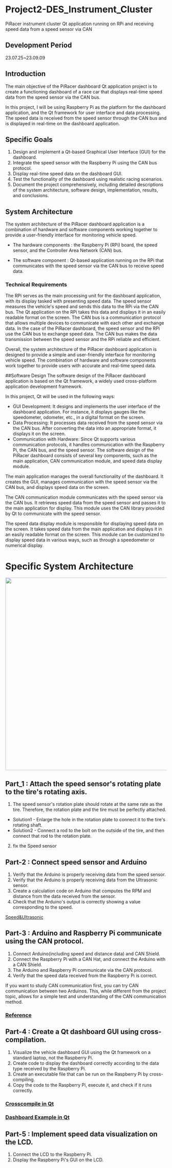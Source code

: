 # Project2-DES_Instrument_Cluster
PiRacer instrument cluster Qt application running on RPi and receiving speed data from a speed sensor via CAN


## Development Period
23.07.25~23.09.09


## Introduction
The main objective of the PiRacer dashboard Qt application project is to create a functioning dashboard of a race car that displays real-time speed data from the speed sensor via the CAN bus.

In this project, I will be using Raspberry Pi as the platform for the dashboard application, and the Qt framework for user interface and data processing. The speed data is received from the speed sensor through the CAN bus and is displayed in real-time on the dashboard application.


## Specific Goals
1. Design and implement a Qt-based Graphical User Interface (GUI) for the dashboard.
2. Integrate the speed sensor with the Raspberry Pi using the CAN bus protocol.
3. Display real-time speed data on the dashboard GUI.
4. Test the functionality of the dashboard using realistic racing scenarios.
5. Document the project comprehensively, including detailed descriptions of the system architecture, software design, implementation, results, and conclusions.


## System Architecture
The system architecture of the PiRacer dashboard application is a combination of hardware and software components working together to provide a user-friendly interface for monitoring vehicle speed.

- The hardware components : the Raspberry Pi (RPi) board, the speed sensor, and the Controller Area Network (CAN) bus.

- The software component : Qt-based application running on the RPi that communicates with the speed sensor via the CAN bus to receive speed data.

### Technical Requirements
The RPi serves as the main processing unit for the dashboard application, with its display tasked with presenting speed data. 
The speed sensor measures the vehicle's speed and sends this data to the RPi via the CAN bus. 
The Qt application on the RPi takes this data and displays it in an easily readable format on the screen.
The CAN bus is a communication protocol that allows multiple devices to communicate with each other and exchange data. In the case of the PiRacer dashboard, the speed sensor and the RPi use the CAN bus to exchange speed data. The CAN bus makes the data transmission between the speed sensor and the RPi reliable and efficient.

Overall, the system architecture of the PiRacer dashboard application is designed to provide a simple and user-friendly interface for monitoring vehicle speed. The combination of hardware and software components work together to provide users with accurate and real-time speed data.


##Software Design
The software design of the PiRacer dashboard application is based on the Qt framework, a widely used cross-platform application development framework.

In this project, Qt will be used in the following ways:

- GUI Development: It designs and implements the user interface of the dashboard application. For instance, it displays gauges like the speedometer, odometer, etc., in a digital format on the screen.
- Data Processing: It processes data received from the speed sensor via the CAN bus. After converting the data into an appropriate format, it displays it on the screen.
- Communication with Hardware: Since Qt supports various communication protocols, it handles communication with the Raspberry Pi, the CAN bus, and the speed sensor.
The software design of the PiRacer dashboard consists of several key components, such as the main application, CAN communication module, and speed data display module.

The main application manages the overall functionality of the dashboard. It creates the GUI, manages communication with the speed sensor via the CAN bus, and displays speed data on the screen.

The CAN communication module communicates with the speed sensor via the CAN bus. It retrieves speed data from the speed sensor and passes it to the main application for display. This module uses the CAN library provided by Qt to communicate with the speed sensor.

The speed data display module is responsible for displaying speed data on the screen. It takes speed data from the main application and displays it in an easily readable format on the screen. This module can be customized to display speed data in various ways, such as through a speedometer or numerical display.


# Specific System Architecture

<img src="https://github.com/K0Dahyun/Project-2/assets/119277948/362cce4e-5380-4ab8-a6a0-3b87dde8499f" width="600" height="600"/>

## Part_1 : Attach the speed sensor's rotating plate to the tire's rotating axis.
1. The speed sensor's rotation plate should rotate at the same rate as the tire. Therefore, the rotation plate and the tire must be perfectly attached.
 - Solution1 - Enlarge the hole in the rotation plate to connect it to the tire's rotating shaft. 
 - Solution2 - Connect a rod to the bolt on the outside of the tire, and then connect that rod to the rotation plate.
2. fix the Speed sensor


## Part-2 : Connect speed sensor and Arduino
1. Verify that the Arduino is properly receiving data from the speed sensor.
2. Verify that the Arduino is properly receiving data from the Ultrasonic sensor.
2. Create a calculation code on Arduino that computes the RPM and distance from the data received from the sensor.
3. Check that the Arduino's output is correctly showing a value corresponding to the speed.
   
[Speed&Ultrasonic](https://github.com/K0Dahyun/Project-2/tree/main/Speed%20and%20Ultrasonic)
   

## Part-3 : Arduino and Raspberry Pi communicate using the CAN protocol.
1. Connect Arduino(including speed and distance data) and CAN Shield.
2. Connect the Raspberry Pi with a CAN Hat, and connect the Arduino with a CAN Shield.
3. The Arduino and Raspberry Pi communicate via the CAN protocol.
4. Verify that the speed data received from the Raspberry Pi is correct.
   
If you want to study CAN communication first, you can try CAN communication between two Arduinos. This, while different from the project topic, allows for a simple test and understanding of the CAN communication method.
### [Reference](https://github.com/autowp/arduino-mcp2515/blob/master/README.md)


## Part-4 : Create a Qt dashboard GUI using cross-compilation.
1. Visualize the vehicle dashboard GUI using the Qt framework on a standard laptop, not the Raspberry Pi.
2. Create code to display the dashboard correctly according to the data type received by the Raspberry Pi.
3. Create an executable file that can be run on the Raspberry Pi by cross-compiling.
4. Copy the code to the Raspberry Pi, execute it, and check if it runs correctly.
### [Crosscompile in Qt](https://www.interelectronix.com/kr/keuloseu-keompaileul-wihae-ubuntu-20-ltseseo-qt-creator-guseong.html)
### [Dashboard Example in Qt](https://doc.qt.io/qt-5/qtquickextras-dashboard-example.html)


## Part-5 : Implement speed data visualization on the LCD.
1. Connect the LCD to the Raspberry Pi.
2. Display the Raspberry Pi's GUI on the LCD.



